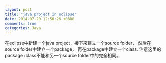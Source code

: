 ```yaml
---
layout: post
title: "java project in eclipse"
date: 2014-07-20 12:50:26 +0800
comments: true
categories: Java
---
```

在eclipse中新建一个java project，接下来建立一个source folder， 然后在source folder中建立一个package， 再在package中建立一个class. 注意这里的package+class不能和另一个source folder中的完全相同。   

